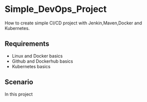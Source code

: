 # Simple_DevOps_Project
How to create simple CI/CD project with Jenkin,Maven,Docker and Kubernetes.
## Requirements
- Linux and Docker basics
- Github and Dockerhub basics
- Kubernetes basics
## Scenario
In this project
